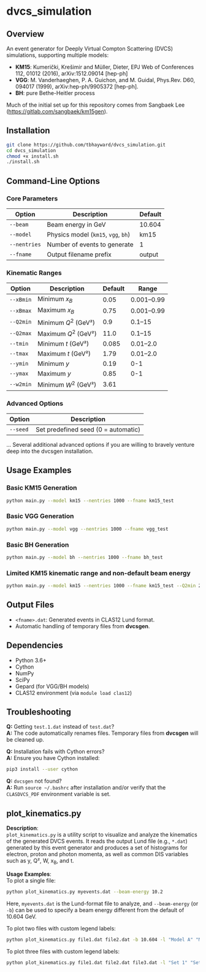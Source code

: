 # dvcs_simulation

## Overview

An event generator for Deeply Virtual Compton Scattering (DVCS) simulations, supporting multiple models:

- **KM15**:
Kumerički, Krešimir and Müller, Dieter, EPJ Web of Conferences
112, 01012 (2016), arXiv:1512.09014 [hep-ph]
- **VGG**:
M. Vanderhaeghen, P. A. Guichon, and M. Guidal, Phys.Rev. D60,
094017 (1999), arXiv:hep-ph/9905372 [hep-ph].
- **BH**: 
pure Bethe-Heitler process

Much of the initial set up for this repository comes from Sangbaek Lee (https://gitlab.com/sangbaek/km15gen).

## Installation

```bash
git clone https://github.com/tbhayward/dvcs_simulation.git
cd dvcs_simulation
chmod +x install.sh
./install.sh
```

## Command-Line Options

### Core Parameters

| Option    	| Description                           | Default  |
|---------------|---------------------------------------|----------|
| `--beam`  	| Beam energy in GeV                    | 10.604   |
| `--model` 	| Physics model (`km15`, `vgg`, `bh`)   | km15     |
| `--nentries`  | Number of events to generate          | 1        |
| `--fname` 	| Output filename prefix                | output   |

### Kinematic Ranges

| Option     | Description              | Default | Range      |
|------------|--------------------------|---------|------------|
| `--xBmin`  | Minimum $x_B$            | 0.05    | 0.001–0.99 |
| `--xBmax`  | Maximum $x_B$            | 0.75    | 0.001–0.99 |
| `--Q2min`  | Minimum $Q^2$ (GeV²)     | 0.9     | 0.1–15     |
| `--Q2max`  | Maximum $Q^2$ (GeV²)     | 11.0    | 0.1–15     |
| `--tmin`   | Minimum $t$ (GeV²)       | 0.085   | 0.01–2.0   |
| `--tmax`   | Maximum $t$ (GeV²)       | 1.79    | 0.01–2.0   |
| `--ymin`   | Minimum $y$ 		        | 0.19	  | 0-1        |
| `--ymax`   | Maximum $y$ 	            | 0.85    | 0-1        |
| `--w2min`  | Minimum $W^2$ (GeV²)     | 3.61    |  		   |


### Advanced Options

| Option      | Description                                  |
|-------------|----------------------------------------------|
| `--seed`    | Set predefined seed (0 = automatic)          |

... Several additional advanced options if you are willing to bravely venture deep into the dvcsgen installation.

## Usage Examples

### Basic KM15 Generation

```bash
python main.py --model km15 --nentries 1000 --fname km15_test
```

### Basic VGG Generation

```bash
python main.py --model vgg --nentries 1000 --fname vgg_test
```

### Basic BH Generation

```bash
python main.py --model bh --nentries 1000 --fname bh_test
```

### Limited KM15 kinematic range and non-default beam energy

```bash
python main.py --model km15 --nentries 1000 --fname km15_test --Q2min 2 --Q2max 3 --beam 6.5
```

## Output Files

- `<fname>.dat`: Generated events in CLAS12 Lund format.
- Automatic handling of temporary files from **dvcsgen**.

## Dependencies

- Python 3.6+
- Cython
- NumPy
- SciPy
- Gepard (for VGG/BH models)
- CLAS12 environment (via `module load clas12`)

## Troubleshooting

**Q:** Getting `test.1.dat` instead of `test.dat`?  
**A:** The code automatically renames files. Temporary files from **dvcsgen** will be cleaned up.

**Q:** Installation fails with Cython errors?  
**A:** Ensure you have Cython installed:
```bash
pip3 install --user cython
```
**Q:** `dvcsgen` not found?  
**A:** Run `source ~/.bashrc` after installation and/or verify that the `CLASDVCS_PDF` environment variable is set.



## plot_kinematics.py

**Description**:  
`plot_kinematics.py` is a utility script to visualize and analyze the kinematics of the generated DVCS events. It reads the output Lund file (e.g., `*.dat`) generated by this event generator and produces a set of histograms for electron, proton and photon momenta, as well as common DIS variables such as y, Q², W, x<sub>B</sub>, and t. 

**Usage Examples**:  
To plot a single file:
```bash
python plot_kinematics.py myevents.dat --beam-energy 10.2
```
Here, `myevents.dat` is the Lund-format file to analyze, and `--beam-energy` (or `-b`) can be used to specify a beam energy different from the default of 10.604 GeV.

To plot two files with custom legend labels:
```bash
python plot_kinematics.py file1.dat file2.dat -b 10.604 -l "Model A" "Model B"
```

To plot three files with custom legend labels:
```bash
python plot_kinematics.py file1.dat file2.dat file3.dat -l "Set 1" "Set 2" "Set 3"
```